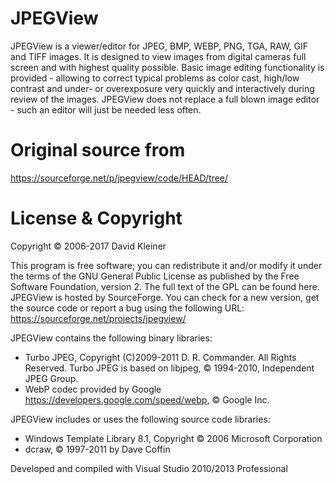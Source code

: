 # JPEGView
JPEGView is a viewer/editor for JPEG, BMP, WEBP, PNG, TGA, RAW, GIF and TIFF images. It is designed to view images from digital cameras full screen and with highest quality possible. Basic image editing functionality is provided - allowing to correct typical problems as color cast, high/low contrast and under- or overexposure very quickly and interactively during review of the images. JPEGView does not replace a full blown image editor - such an editor will just be needed less often.

# Original source from
https://sourceforge.net/p/jpegview/code/HEAD/tree/

# License & Copyright
Copyright © 2006-2017 David Kleiner

This program is free software; you can redistribute it and/or modify it under the terms of the GNU General Public License as published by the Free Software Foundation, version 2. The full text of the GPL can be found here.
JPEGView is hosted by SourceForge. You can check for a new version, get the source code or report a bug using the following URL:
https://sourceforge.net/projects/jpegview/

JPEGView contains the following binary libraries:
- Turbo JPEG, Copyright (C)2009-2011 D. R. Commander. All Rights Reserved.
Turbo JPEG is based on libjpeg, © 1994-2010, Independent JPEG Group.
- WebP codec provided by Google https://developers.google.com/speed/webp, © Google Inc.

JPEGView includes or uses the following source code libraries:
- Windows Template Library 8.1, Copyright © 2006 Microsoft Corporation
- dcraw, © 1997-2011 by Dave Coffin

Developed and compiled with Visual Studio 2010/2013 Professional
